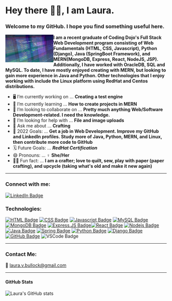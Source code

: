 

# Hey there 👋🏾, I am Laura.  
### Welcome to my GitHub.  I hope you find something useful here.

<img align="left" minmax-height="200" width="150" src="./img/coding_background.jpg" alt="computer screen with code"> **I am a recent graduate of Coding Dojo's Full Stack Web Development program consisting of Web Fundamentals (HTML, CSS, Javascript), Python (Django), Java (SpringBoot Framework), and MERN(MongoDB, Express, React, NodeJS, JSP).  Additionally, I have worked with OracleDB, SQL and MySQL.  To date, I have mostly enjoyed creating with MERN, but looking to gain more experience in Java and Python.  Other technologies that I enjoy working with include the Linux platform using RedHat and Centos distributions.**
<br />

- 🖥️ I’m currently working on ... **Creating a test engine**
- 📖 I’m currently learning ...  **How to create projects in MERN**
- 🤝 I’m looking to collaborate on ... **Pretty much anything Web/Software Development-related.  I need the knowledge.**
- 🥺 I’m looking for help with ... **File and image uploads**
- 💬 Ask me about ... **Crafting**
- 📅 2022 Goals: ... **Get a job in Web Development. Improve my GitHub and LinkedIn profiles.  Study more of Java, Python, MERN, and Linux, then contribute more code to GitHub**
- 🗓️ Future Goals: ... ***RedHat Certification***
- 😄 Pronouns: ... ♀️ **She/Her**
- 🤹‍♀️ Fun fact: ... **I am a crafter; love to quilt, sew, play with paper (paper crafting), and upcycle (taking what's old and make it new again)**

-----
### Connect with me:

[![LinkedIn Badge](https://img.shields.io/badge/-Laura_Bullock-0e76a8?style=flat&labelColor=0e76a8&logo=linkedin&logoColor=white)](https://www.linkedin.com/in/laura-v-bullock/) 

### Technologies: 

[![HTML Badge](https://img.shields.io/badge/-HTML5-E34F26?style=for-the-badge&labelColor=black&logo=html5&logoColor=E34F26)](#) [![CSS Badge](https://img.shields.io/badge/-CSS3-1572B6?style=for-the-badge&labelColor=black&logo=CSS3&logoColor=1572B6)](#) [![Javascript Badge](https://img.shields.io/badge/-Javascript-F0DB4F?style=for-the-badge&labelColor=black&logo=javascript&logoColor=F0DB4F)](#) [![MySQL Badge](https://img.shields.io/badge/-MySQL-00000F?style=for-the-badge&labelColor=black&logo=mysql&logoColor=white)](#) [![MongoDB Badge](https://img.shields.io/badge/-MongoDB-4EA94B?style=for-the-badge&labelColor=black&logo=mongodb&logoColor=4EA94B)](#) [![Express.JS Badge](https://img.shields.io/badge/-Express.js-404D59?style=for-the-badge&labelColor=black&logo=express&logoColor=Express.js-404D59)](#)[![React Badge](https://img.shields.io/badge/-React-61DBFB?style=for-the-badge&labelColor=black&logo=react&logoColor=61DBFB)](#) [![Nodejs Badge](https://img.shields.io/badge/-Nodejs-3C873A?style=for-the-badge&labelColor=black&logo=node.js&logoColor=3C873A)](#) [![Java Badge](https://img.shields.io/badge/-Java-ED8B00?style=for-the-badge&labelColor=black&logo=java&logoColor=white)](#) [![Spring Badge](https://img.shields.io/badge/-Spring-6DB33F?style=for-the-badge&labelColor=black&logo=spring&logoColor=Spring-6DB33F)](#) [![Python Badge](https://img.shields.io/badge/-Python-14354C?style=for-the-badge&labelColor=black&logo=python&logoColor=Python-14354C)](#) [![Django Badge](https://img.shields.io/badge/-Django-092E20?style=for-the-badge&labelColor=black&logo=django&logoColor=Django-092E20)](#) [![GitHub Badge](https://img.shields.io/badge/-GitHub-100000?style=for-the-badge&labelColor=black&logo=github&logoColor=white)](#) ![VSCode Badge](https://img.shields.io/badge/-Visual_Studio_Code-0078D4?style=for-the-badge&labelColor=black&logo=visual%20studio%20code&logoColor=0078D4)

-----

### Contact Me:
📧 laura.v.bullock@gmail.com

-----
<!-- ### Crafting Goodness:
<img align="left" alt="Crafting Icon" width="50px" style="display:inline-block" src="https://p.kindpng.com/picc/s/773-7732632_crafting-icon-handmade-icon-vector-png-transparent-png.png" /><br />

[<img align="left" alt="Railroad Tote Bag" width="60px" src="./img/crafts/railroad_tote_bag.jpg" />]("./img/crafts/railroad_tote_bag.jpg")<br /><br /><br /><br /><br />

----- -->

#### GitHub Stats

![Laura's GitHub stats](https://github-readme-stats.vercel.app/api?username=LVBullock-FSdev&show_icons=true&theme=synthwave)

<!--#### Profile Visits 

![visitors](https://visitor-badge.glitch.me/badge?page_id=page.id=${laura_v._bullock}.${lvbullock-fsdev}&left_color=purple&right_color=green)-->


